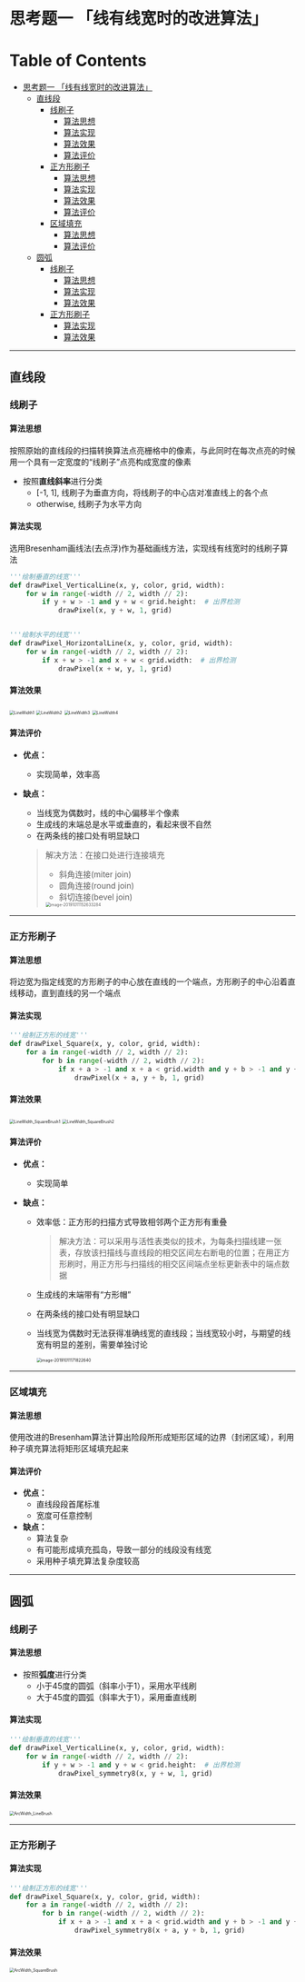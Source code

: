 # 思考题一 「线有线宽时的改进算法」

Table of Contents
=================

   * [思考题一 「线有线宽时的改进算法」](#思考题一-线有线宽时的改进算法)
      * [直线段](#直线段)
         * [线刷子](#线刷子)
            * [算法思想](#算法思想)
            * [算法实现](#算法实现)
            * [算法效果](#算法效果)
            * [算法评价](#算法评价)
         * [正方形刷子](#正方形刷子)
            * [算法思想](#算法思想-1)
            * [算法实现](#算法实现-1)
            * [算法效果](#算法效果-1)
            * [算法评价](#算法评价-1)
         * [区域填充](#区域填充)
            * [算法思想](#算法思想-2)
            * [算法评价](#算法评价-2)
      * [圆弧](#圆弧)
         * [线刷子](#线刷子-1)
            * [算法思想](#算法思想-3)
            * [算法实现](#算法实现-2)
            * [算法效果](#算法效果-2)
         * [正方形刷子](#正方形刷子-1)
            * [算法实现](#算法实现-3)
            * [算法效果](#算法效果-3)
------

## 直线段

### 线刷子

#### 算法思想

按照原始的直线段的扫描转换算法点亮栅格中的像素，与此同时在每次点亮的时候用一个具有一定宽度的“线刷子”点亮构成宽度的像素

- 按照**直线斜率**进行分类
  - [-1, 1], 线刷子为垂直方向，将线刷子的中心店对准直线上的各个点
  - otherwise, 线刷子为水平方向

#### 算法实现

选用Bresenham画线法(去点浮)作为基础画线方法，实现线有线宽时的线刷子算法

```python
'''绘制垂直的线宽'''
def drawPixel_VerticalLine(x, y, color, grid, width):
    for w in range(-width // 2, width // 2):
        if y + w > -1 and y + w < grid.height:  # 出界检测
            drawPixel(x, y + w, 1, grid)


'''绘制水平的线宽'''
def drawPixel_HorizontalLine(x, y, color, grid, width):
    for w in range(-width // 2, width // 2):
        if x + w > -1 and x + w < grid.width:  # 出界检测
            drawPixel(x + w, y, 1, grid)
```

#### 算法效果

<img src="ScreenShots/LineWidth_LineBrush1.png" alt="LineWidth1" style="zoom:50%;" />

<img src="ScreenShots/LineWidth_LineBrush2.png" alt="LineWidth2" style="zoom:50%;" />

<img src="ScreenShots/LineWidth_LineBrush3.png" alt="LineWidth3" style="zoom:50%;" />

<img src="ScreenShots/LineWidth_LineBrush4.png" alt="LineWidth4" style="zoom:50%;" />

#### 算法评价

- **优点：**

  - 实现简单，效率高

- **缺点：**

  - 当线宽为偶数时，线的中心偏移半个像素
  - 生成线的末端总是水平或垂直的，看起来很不自然
  - 在两条线的接口处有明显缺口

  > 解决方法：在接口处进行连接填充
  >
  > - 斜角连接(miter join)
  > - 圆角连接(round join)
  > - 斜切连接(bevel join)
  >
  > <img src="ScreenShots/join.png" alt="image-20191011152633284" style="zoom:50%;" />

------

### 正方形刷子

#### 算法思想

将边宽为指定线宽的方形刷子的中心放在直线的一个端点，方形刷子的中心沿着直线移动，直到直线的另一个端点

#### 算法实现

```python
'''绘制正方形的线宽'''
def drawPixel_Square(x, y, color, grid, width):
    for a in range(-width // 2, width // 2):
        for b in range(-width // 2, width // 2):
            if x + a > -1 and x + a < grid.width and y + b > -1 and y + b < grid.height:
                drawPixel(x + a, y + b, 1, grid)
```

#### 算法效果

<img src="ScreenShots/LineWidth_SquareBrush1.png" alt="LineWidth_SquareBrush1" style="zoom:50%;" />

<img src="ScreenShots/LineWidth_SquareBrush2.png" alt="LineWidth_SquareBrush2" style="zoom:50%;" />

#### 算法评价

- **优点：**

  - 实现简单

- **缺点：**

  - 效率低：正方形的扫描方式导致相邻两个正方形有重叠

    > 解决方法：可以采用与活性表类似的技术，为每条扫描线建一张表，存放该扫描线与直线段的相交区间左右断电的位置；在用正方形刷时，用正方形与扫描线的相交区间端点坐标更新表中的端点数据

    

  - 生成线的末端带有“方形帽”

  - 在两条线的接口处有明显缺口

  - 当线宽为偶数时无法获得准确线宽的直线段；当线宽较小时，与期望的线宽有明显的差别，需要单独讨论

    <img src="ScreenShots/LineWidth_question.png" alt="image-20191011171822640" style="zoom:50%;" />

------

### 区域填充

#### 算法思想

使用改进的Bresenham算法计算出险段所形成矩形区域的边界（封闭区域），利用种子填充算法将矩形区域填充起来

#### 算法评价

- **优点：**
  - 直线段段首尾标准
  - 宽度可任意控制
- **缺点：**
  - 算法复杂
  - 有可能形成填充孤岛，导致一部分的线段没有线宽
  - 采用种子填充算法复杂度较高

------

## 圆弧

### 线刷子

#### 算法思想

- 按照**弧度**进行分类
  - 小于45度的圆弧（斜率小于1），采用水平线刷
  - 大于45度的圆弧（斜率大于1），采用垂直线刷

#### 算法实现

```python
'''绘制垂直的线宽'''
def drawPixel_VerticalLine(x, y, color, grid, width):
    for w in range(-width // 2, width // 2):
        if y + w > -1 and y + w < grid.height:  # 出界检测
            drawPixel_symmetry8(x, y + w, 1, grid)
```

#### 算法效果

<img src="ScreenShots/ArcWidth_LineBrush.png" alt="ArcWidth_LineBrush" style="zoom:50%;" />

------

### 正方形刷子

#### 算法实现

```python
'''绘制正方形的线宽'''
def drawPixel_Square(x, y, color, grid, width):
    for a in range(-width // 2, width // 2):
        for b in range(-width // 2, width // 2):
            if x + a > -1 and x + a < grid.width and y + b > -1 and y + b < grid.height:
                drawPixel_symmetry8(x + a, y + b, 1, grid)
```

#### 算法效果

<img src="ScreenShots/ArcWidth_SquareBrush.png" alt="ArcWidth_SquareBrush" style="zoom:50%;" />

